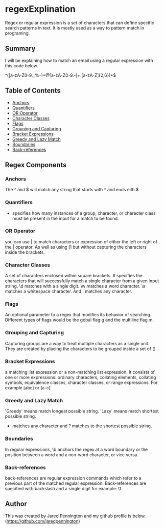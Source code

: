 # regexExplination 

Regex or regular expression is a set of characters that can define specific search patterns in text. It is mostly used as a way to pattern match in programing. 

## Summary

I will be explaining how to match an email using a regular expression with this code below.

^([a-zA-Z0-9._%-]+@[a-zA-Z0-9.-]+\.[a-zA-Z]{2,6})*$

## Table of Contents

- [Anchors](#anchors)
- [Quantifiers](#quantifiers)
- [OR Operator](#or-operator)
- [Character Classes](#character-classes)
- [Flags](#flags)
- [Grouping and Capturing](#grouping-and-capturing)
- [Bracket Expressions](#bracket-expressions)
- [Greedy and Lazy Match](#greedy-and-lazy-match)
- [Boundaries](#boundaries)
- [Back-references](#back-references)

## Regex Components

### Anchors

The ^ and $ will match any string that starts with ^ and ends eith $

### Quantifiers

* specifies how many instances of a group, character, or character class must be present in the input for a match to be found.

### OR Operator

you can use | to match characters or expression of either the left or right of the | operator. As well as using [] but without capturing the characters inside the brackets. 

### Character Classes

A set of characters enclosed within square brackets. It specifies the characters that will successfully match a single character from a given input string. \d matches with a single digit. \w matches a word character. \s matches a whitespace character. And . matches any character.

### Flags

An optional parameter to a regex that modifies its behavior of searching. Different types of flags would be the gobal flag g and the multiline flag m. 

### Grouping and Capturing

Capturing groups are a way to treat multiple characters as a single unit. They are created by placing the characters to be grouped inside a set of ()

### Bracket Expressions

a matching list expression or a non-matching list expression. It consists of one or more expressions: ordinary characters, collating elements, collating symbols, equivalence classes, character classes, or range expressions.
For example [abc] or [a-c] 

### Greedy and Lazy Match

'Greedy' means match longest possible string. 'Lazy' means match shortest possible string. 
* matches any character and ? matches to the shortest possible string. 

### Boundaries

In regular expressions, \b anchors the regex at a word boundary or the position between a word and a non-word character, or vice versa. 

### Back-references

back-references are regular expression commands which refer to a previous part of the matched regular expression. Back-references are specified with backslash and a single digit for example: \1

## Author

This was created by Jared Pennington and my github profile is below.
(https://github.com/jaredpennington)